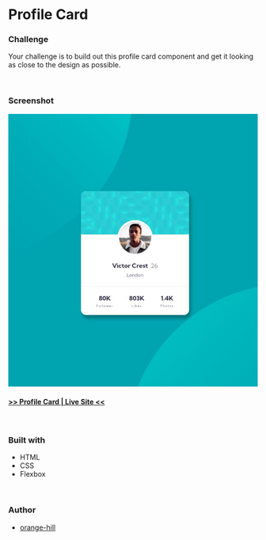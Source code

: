 # Profile Card

### Challenge

Your challenge is to build out this profile card component and get it looking as close to the design as possible.

<br>

### Screenshot
![](./img/screenshot.jpg) 

#### [>> Profile Card | Live Site <<](https://orange-hill.github.io/profile-card/)

<br>

### Built with

- HTML
- CSS
- Flexbox

<br>

### Author

- [orange-hill](https://www.orange-hill.net)
